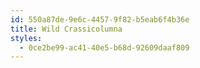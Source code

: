 ```yaml
---
id: 550a87de-9e6c-4457-9f82-b5eab6f4b36e
title: Wild Crassicolumna
styles:
  - 0ce2be99-ac41-40e5-b68d-92609daaf809
---
```

